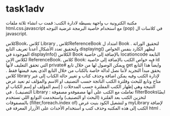 # task1adv
مكتبة الكترونية ب واجهة بسيطة لادارة الكتب:
قمت ب انشاء ثلاثة ملفات html،css،javascript
 مع استخدام خاصية البرمجة غرضية التوجه (pop)
في كلاسات ال javascript.

كلاسBook،
كلاس Library , كلاسReferenceBook امتداد ل Book لتحقيق الوراثة .
ولتحقيق تعدد الأشكال أعدنا تعريف التابع displaying()
ليظهر الكارد بنفس الخواص الموجودة في displayInfo() 
الكلاس Book
بالإضافة إلى خاصية locationcode
التابعة لكلاس الابن ReferenceBook.
كلاس Book:
فيه خواص الكتب بالإضافة إلى خاصية id التي تحقق التغليف لأنها private# ويمكن الوصول لها من خلال تابع get 
وايضاً هذا التابع يحقق مبدأ التجريد
لأننا نصل لدالة خاصة بالكتاب من خلال التابع الذي يعيد قيمتها 
فقط .
كلاس library 
لإدارة الكتب وفيه يمكن اضافة وحذف كتاب و تغيير حالة الكتاب إلى غير متاح وتابع للبحث وفلترة الكتب الناتجة حسب التصنيف او الاسم والمؤلف ثم نعيد عرض النتيجة وهي إظهار الكتب المفلترة حسب المدخلات ( إسم المؤلف او إسم الكتاب او التصنيف) .
في Library : 
تعاملت مع الكتب على أنها مصفوفةو مصفوفة filterBooksايضًا لتخزين الكتب بعد الفلترة (البحث او التصنيف) واستخدمت التوابع اللي تستخدم بالمصفوفات 
(filter,foreach،index of)
و لتشغيل الكود بنيت غرض myLibrary
لإضافة الكتب إلى هذه المكتبه وحذف كتب و استخدام الأحداث على الأزرار المعرفة في html .

